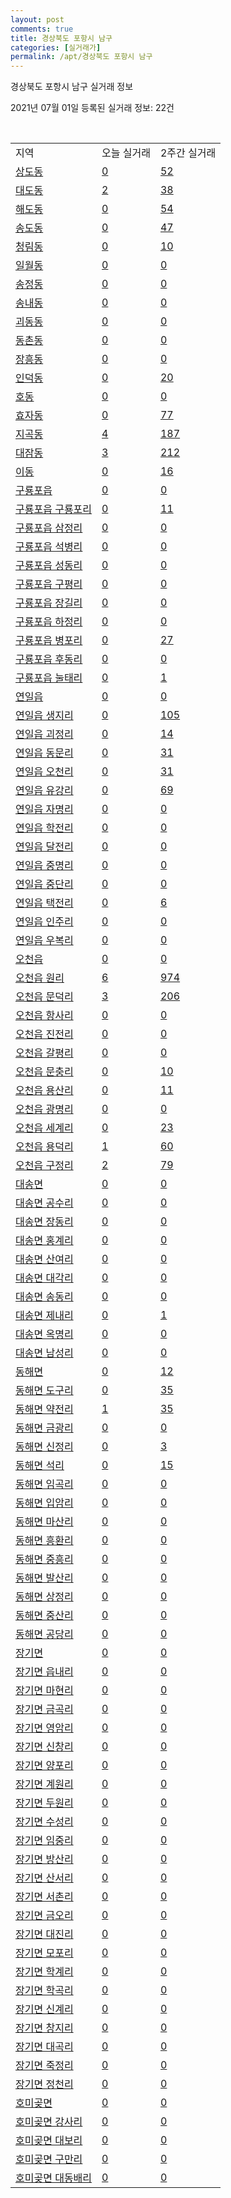 ```yaml
---
layout: post
comments: true
title: 경상북도 포항시 남구
categories: [실거래가]
permalink: /apt/경상북도 포항시 남구
---
```


경상북도 포항시 남구 실거래 정보

2021년 07월 01일 등록된 실거래 정보: 22건

<script type="text/javascript">
  google.charts.load('current', {'packages':['corechart']});
  google.charts.setOnLoadCallback(drawChart);

  function drawChart() {
    var data = google.visualization.arrayToDataTable([['거래일', '매매', '전월세', '전매'], ['21-02', 158, 308, 118], ['21-03', 222, 423, 47], ['21-04', 237, 236, 16], ['21-05', 219, 170, 15], ['21-06', 146, 146, 11]]);

    var options = {
      title: '최근 유형별 거래량 추이',
      legend: { position: 'bottom' }
    };

    var chart = new google.visualization.LineChart(document.getElementById('columnchart_material'));
    chart.draw(data, (options));
  }
</script>

<div id="columnchart_material" style="width: 95%; margin-left: -35px"></div>
<br>
<table class="sortable">
  <tr>
    <td>지역</td>
    <td>오늘 실거래</td>
    <td>2주간 실거래</td>
  </tr>

  
  <tr class="item">
    <td><a href="경상북도 포항시 남구 상도동">상도동</a></td>
    <td><a href="경상북도 포항시 남구 상도동">0</a></td>
    <td><a href="경상북도 포항시 남구 상도동">52</a></td>
  </tr>
    

  <tr class="item">
    <td><a href="경상북도 포항시 남구 대도동">대도동</a></td>
    <td><a href="경상북도 포항시 남구 대도동">2</a></td>
    <td><a href="경상북도 포항시 남구 대도동">38</a></td>
  </tr>
    

  <tr class="item">
    <td><a href="경상북도 포항시 남구 해도동">해도동</a></td>
    <td><a href="경상북도 포항시 남구 해도동">0</a></td>
    <td><a href="경상북도 포항시 남구 해도동">54</a></td>
  </tr>
    

  <tr class="item">
    <td><a href="경상북도 포항시 남구 송도동">송도동</a></td>
    <td><a href="경상북도 포항시 남구 송도동">0</a></td>
    <td><a href="경상북도 포항시 남구 송도동">47</a></td>
  </tr>
    

  <tr class="item">
    <td><a href="경상북도 포항시 남구 청림동">청림동</a></td>
    <td><a href="경상북도 포항시 남구 청림동">0</a></td>
    <td><a href="경상북도 포항시 남구 청림동">10</a></td>
  </tr>
    

  <tr class="item">
    <td><a href="경상북도 포항시 남구 일월동">일월동</a></td>
    <td><a href="경상북도 포항시 남구 일월동">0</a></td>
    <td><a href="경상북도 포항시 남구 일월동">0</a></td>
  </tr>
    

  <tr class="item">
    <td><a href="경상북도 포항시 남구 송정동">송정동</a></td>
    <td><a href="경상북도 포항시 남구 송정동">0</a></td>
    <td><a href="경상북도 포항시 남구 송정동">0</a></td>
  </tr>
    

  <tr class="item">
    <td><a href="경상북도 포항시 남구 송내동">송내동</a></td>
    <td><a href="경상북도 포항시 남구 송내동">0</a></td>
    <td><a href="경상북도 포항시 남구 송내동">0</a></td>
  </tr>
    

  <tr class="item">
    <td><a href="경상북도 포항시 남구 괴동동">괴동동</a></td>
    <td><a href="경상북도 포항시 남구 괴동동">0</a></td>
    <td><a href="경상북도 포항시 남구 괴동동">0</a></td>
  </tr>
    

  <tr class="item">
    <td><a href="경상북도 포항시 남구 동촌동">동촌동</a></td>
    <td><a href="경상북도 포항시 남구 동촌동">0</a></td>
    <td><a href="경상북도 포항시 남구 동촌동">0</a></td>
  </tr>
    

  <tr class="item">
    <td><a href="경상북도 포항시 남구 장흥동">장흥동</a></td>
    <td><a href="경상북도 포항시 남구 장흥동">0</a></td>
    <td><a href="경상북도 포항시 남구 장흥동">0</a></td>
  </tr>
    

  <tr class="item">
    <td><a href="경상북도 포항시 남구 인덕동">인덕동</a></td>
    <td><a href="경상북도 포항시 남구 인덕동">0</a></td>
    <td><a href="경상북도 포항시 남구 인덕동">20</a></td>
  </tr>
    

  <tr class="item">
    <td><a href="경상북도 포항시 남구 호동">호동</a></td>
    <td><a href="경상북도 포항시 남구 호동">0</a></td>
    <td><a href="경상북도 포항시 남구 호동">0</a></td>
  </tr>
    

  <tr class="item">
    <td><a href="경상북도 포항시 남구 효자동">효자동</a></td>
    <td><a href="경상북도 포항시 남구 효자동">0</a></td>
    <td><a href="경상북도 포항시 남구 효자동">77</a></td>
  </tr>
    

  <tr class="item">
    <td><a href="경상북도 포항시 남구 지곡동">지곡동</a></td>
    <td><a href="경상북도 포항시 남구 지곡동">4</a></td>
    <td><a href="경상북도 포항시 남구 지곡동">187</a></td>
  </tr>
    

  <tr class="item">
    <td><a href="경상북도 포항시 남구 대잠동">대잠동</a></td>
    <td><a href="경상북도 포항시 남구 대잠동">3</a></td>
    <td><a href="경상북도 포항시 남구 대잠동">212</a></td>
  </tr>
    

  <tr class="item">
    <td><a href="경상북도 포항시 남구 이동">이동</a></td>
    <td><a href="경상북도 포항시 남구 이동">0</a></td>
    <td><a href="경상북도 포항시 남구 이동">16</a></td>
  </tr>
    

  <tr class="item">
    <td><a href="경상북도 포항시 남구 구룡포읍">구룡포읍</a></td>
    <td><a href="경상북도 포항시 남구 구룡포읍">0</a></td>
    <td><a href="경상북도 포항시 남구 구룡포읍">0</a></td>
  </tr>
    

  <tr class="item">
    <td><a href="경상북도 포항시 남구 구룡포읍 구룡포리">구룡포읍 구룡포리</a></td>
    <td><a href="경상북도 포항시 남구 구룡포읍 구룡포리">0</a></td>
    <td><a href="경상북도 포항시 남구 구룡포읍 구룡포리">11</a></td>
  </tr>
    

  <tr class="item">
    <td><a href="경상북도 포항시 남구 구룡포읍 삼정리">구룡포읍 삼정리</a></td>
    <td><a href="경상북도 포항시 남구 구룡포읍 삼정리">0</a></td>
    <td><a href="경상북도 포항시 남구 구룡포읍 삼정리">0</a></td>
  </tr>
    

  <tr class="item">
    <td><a href="경상북도 포항시 남구 구룡포읍 석병리">구룡포읍 석병리</a></td>
    <td><a href="경상북도 포항시 남구 구룡포읍 석병리">0</a></td>
    <td><a href="경상북도 포항시 남구 구룡포읍 석병리">0</a></td>
  </tr>
    

  <tr class="item">
    <td><a href="경상북도 포항시 남구 구룡포읍 성동리">구룡포읍 성동리</a></td>
    <td><a href="경상북도 포항시 남구 구룡포읍 성동리">0</a></td>
    <td><a href="경상북도 포항시 남구 구룡포읍 성동리">0</a></td>
  </tr>
    

  <tr class="item">
    <td><a href="경상북도 포항시 남구 구룡포읍 구평리">구룡포읍 구평리</a></td>
    <td><a href="경상북도 포항시 남구 구룡포읍 구평리">0</a></td>
    <td><a href="경상북도 포항시 남구 구룡포읍 구평리">0</a></td>
  </tr>
    

  <tr class="item">
    <td><a href="경상북도 포항시 남구 구룡포읍 장길리">구룡포읍 장길리</a></td>
    <td><a href="경상북도 포항시 남구 구룡포읍 장길리">0</a></td>
    <td><a href="경상북도 포항시 남구 구룡포읍 장길리">0</a></td>
  </tr>
    

  <tr class="item">
    <td><a href="경상북도 포항시 남구 구룡포읍 하정리">구룡포읍 하정리</a></td>
    <td><a href="경상북도 포항시 남구 구룡포읍 하정리">0</a></td>
    <td><a href="경상북도 포항시 남구 구룡포읍 하정리">0</a></td>
  </tr>
    

  <tr class="item">
    <td><a href="경상북도 포항시 남구 구룡포읍 병포리">구룡포읍 병포리</a></td>
    <td><a href="경상북도 포항시 남구 구룡포읍 병포리">0</a></td>
    <td><a href="경상북도 포항시 남구 구룡포읍 병포리">27</a></td>
  </tr>
    

  <tr class="item">
    <td><a href="경상북도 포항시 남구 구룡포읍 후동리">구룡포읍 후동리</a></td>
    <td><a href="경상북도 포항시 남구 구룡포읍 후동리">0</a></td>
    <td><a href="경상북도 포항시 남구 구룡포읍 후동리">0</a></td>
  </tr>
    

  <tr class="item">
    <td><a href="경상북도 포항시 남구 구룡포읍 눌태리">구룡포읍 눌태리</a></td>
    <td><a href="경상북도 포항시 남구 구룡포읍 눌태리">0</a></td>
    <td><a href="경상북도 포항시 남구 구룡포읍 눌태리">1</a></td>
  </tr>
    

  <tr class="item">
    <td><a href="경상북도 포항시 남구 연일읍">연일읍</a></td>
    <td><a href="경상북도 포항시 남구 연일읍">0</a></td>
    <td><a href="경상북도 포항시 남구 연일읍">0</a></td>
  </tr>
    

  <tr class="item">
    <td><a href="경상북도 포항시 남구 연일읍 생지리">연일읍 생지리</a></td>
    <td><a href="경상북도 포항시 남구 연일읍 생지리">0</a></td>
    <td><a href="경상북도 포항시 남구 연일읍 생지리">105</a></td>
  </tr>
    

  <tr class="item">
    <td><a href="경상북도 포항시 남구 연일읍 괴정리">연일읍 괴정리</a></td>
    <td><a href="경상북도 포항시 남구 연일읍 괴정리">0</a></td>
    <td><a href="경상북도 포항시 남구 연일읍 괴정리">14</a></td>
  </tr>
    

  <tr class="item">
    <td><a href="경상북도 포항시 남구 연일읍 동문리">연일읍 동문리</a></td>
    <td><a href="경상북도 포항시 남구 연일읍 동문리">0</a></td>
    <td><a href="경상북도 포항시 남구 연일읍 동문리">31</a></td>
  </tr>
    

  <tr class="item">
    <td><a href="경상북도 포항시 남구 연일읍 오천리">연일읍 오천리</a></td>
    <td><a href="경상북도 포항시 남구 연일읍 오천리">0</a></td>
    <td><a href="경상북도 포항시 남구 연일읍 오천리">31</a></td>
  </tr>
    

  <tr class="item">
    <td><a href="경상북도 포항시 남구 연일읍 유강리">연일읍 유강리</a></td>
    <td><a href="경상북도 포항시 남구 연일읍 유강리">0</a></td>
    <td><a href="경상북도 포항시 남구 연일읍 유강리">69</a></td>
  </tr>
    

  <tr class="item">
    <td><a href="경상북도 포항시 남구 연일읍 자명리">연일읍 자명리</a></td>
    <td><a href="경상북도 포항시 남구 연일읍 자명리">0</a></td>
    <td><a href="경상북도 포항시 남구 연일읍 자명리">0</a></td>
  </tr>
    

  <tr class="item">
    <td><a href="경상북도 포항시 남구 연일읍 학전리">연일읍 학전리</a></td>
    <td><a href="경상북도 포항시 남구 연일읍 학전리">0</a></td>
    <td><a href="경상북도 포항시 남구 연일읍 학전리">0</a></td>
  </tr>
    

  <tr class="item">
    <td><a href="경상북도 포항시 남구 연일읍 달전리">연일읍 달전리</a></td>
    <td><a href="경상북도 포항시 남구 연일읍 달전리">0</a></td>
    <td><a href="경상북도 포항시 남구 연일읍 달전리">0</a></td>
  </tr>
    

  <tr class="item">
    <td><a href="경상북도 포항시 남구 연일읍 중명리">연일읍 중명리</a></td>
    <td><a href="경상북도 포항시 남구 연일읍 중명리">0</a></td>
    <td><a href="경상북도 포항시 남구 연일읍 중명리">0</a></td>
  </tr>
    

  <tr class="item">
    <td><a href="경상북도 포항시 남구 연일읍 중단리">연일읍 중단리</a></td>
    <td><a href="경상북도 포항시 남구 연일읍 중단리">0</a></td>
    <td><a href="경상북도 포항시 남구 연일읍 중단리">0</a></td>
  </tr>
    

  <tr class="item">
    <td><a href="경상북도 포항시 남구 연일읍 택전리">연일읍 택전리</a></td>
    <td><a href="경상북도 포항시 남구 연일읍 택전리">0</a></td>
    <td><a href="경상북도 포항시 남구 연일읍 택전리">6</a></td>
  </tr>
    

  <tr class="item">
    <td><a href="경상북도 포항시 남구 연일읍 인주리">연일읍 인주리</a></td>
    <td><a href="경상북도 포항시 남구 연일읍 인주리">0</a></td>
    <td><a href="경상북도 포항시 남구 연일읍 인주리">0</a></td>
  </tr>
    

  <tr class="item">
    <td><a href="경상북도 포항시 남구 연일읍 우복리">연일읍 우복리</a></td>
    <td><a href="경상북도 포항시 남구 연일읍 우복리">0</a></td>
    <td><a href="경상북도 포항시 남구 연일읍 우복리">0</a></td>
  </tr>
    

  <tr class="item">
    <td><a href="경상북도 포항시 남구 오천읍">오천읍</a></td>
    <td><a href="경상북도 포항시 남구 오천읍">0</a></td>
    <td><a href="경상북도 포항시 남구 오천읍">0</a></td>
  </tr>
    

  <tr class="item">
    <td><a href="경상북도 포항시 남구 오천읍 원리">오천읍 원리</a></td>
    <td><a href="경상북도 포항시 남구 오천읍 원리">6</a></td>
    <td><a href="경상북도 포항시 남구 오천읍 원리">974</a></td>
  </tr>
    

  <tr class="item">
    <td><a href="경상북도 포항시 남구 오천읍 문덕리">오천읍 문덕리</a></td>
    <td><a href="경상북도 포항시 남구 오천읍 문덕리">3</a></td>
    <td><a href="경상북도 포항시 남구 오천읍 문덕리">206</a></td>
  </tr>
    

  <tr class="item">
    <td><a href="경상북도 포항시 남구 오천읍 항사리">오천읍 항사리</a></td>
    <td><a href="경상북도 포항시 남구 오천읍 항사리">0</a></td>
    <td><a href="경상북도 포항시 남구 오천읍 항사리">0</a></td>
  </tr>
    

  <tr class="item">
    <td><a href="경상북도 포항시 남구 오천읍 진전리">오천읍 진전리</a></td>
    <td><a href="경상북도 포항시 남구 오천읍 진전리">0</a></td>
    <td><a href="경상북도 포항시 남구 오천읍 진전리">0</a></td>
  </tr>
    

  <tr class="item">
    <td><a href="경상북도 포항시 남구 오천읍 갈평리">오천읍 갈평리</a></td>
    <td><a href="경상북도 포항시 남구 오천읍 갈평리">0</a></td>
    <td><a href="경상북도 포항시 남구 오천읍 갈평리">0</a></td>
  </tr>
    

  <tr class="item">
    <td><a href="경상북도 포항시 남구 오천읍 문충리">오천읍 문충리</a></td>
    <td><a href="경상북도 포항시 남구 오천읍 문충리">0</a></td>
    <td><a href="경상북도 포항시 남구 오천읍 문충리">10</a></td>
  </tr>
    

  <tr class="item">
    <td><a href="경상북도 포항시 남구 오천읍 용산리">오천읍 용산리</a></td>
    <td><a href="경상북도 포항시 남구 오천읍 용산리">0</a></td>
    <td><a href="경상북도 포항시 남구 오천읍 용산리">11</a></td>
  </tr>
    

  <tr class="item">
    <td><a href="경상북도 포항시 남구 오천읍 광명리">오천읍 광명리</a></td>
    <td><a href="경상북도 포항시 남구 오천읍 광명리">0</a></td>
    <td><a href="경상북도 포항시 남구 오천읍 광명리">0</a></td>
  </tr>
    

  <tr class="item">
    <td><a href="경상북도 포항시 남구 오천읍 세계리">오천읍 세계리</a></td>
    <td><a href="경상북도 포항시 남구 오천읍 세계리">0</a></td>
    <td><a href="경상북도 포항시 남구 오천읍 세계리">23</a></td>
  </tr>
    

  <tr class="item">
    <td><a href="경상북도 포항시 남구 오천읍 용덕리">오천읍 용덕리</a></td>
    <td><a href="경상북도 포항시 남구 오천읍 용덕리">1</a></td>
    <td><a href="경상북도 포항시 남구 오천읍 용덕리">60</a></td>
  </tr>
    

  <tr class="item">
    <td><a href="경상북도 포항시 남구 오천읍 구정리">오천읍 구정리</a></td>
    <td><a href="경상북도 포항시 남구 오천읍 구정리">2</a></td>
    <td><a href="경상북도 포항시 남구 오천읍 구정리">79</a></td>
  </tr>
    

  <tr class="item">
    <td><a href="경상북도 포항시 남구 대송면">대송면</a></td>
    <td><a href="경상북도 포항시 남구 대송면">0</a></td>
    <td><a href="경상북도 포항시 남구 대송면">0</a></td>
  </tr>
    

  <tr class="item">
    <td><a href="경상북도 포항시 남구 대송면 공수리">대송면 공수리</a></td>
    <td><a href="경상북도 포항시 남구 대송면 공수리">0</a></td>
    <td><a href="경상북도 포항시 남구 대송면 공수리">0</a></td>
  </tr>
    

  <tr class="item">
    <td><a href="경상북도 포항시 남구 대송면 장동리">대송면 장동리</a></td>
    <td><a href="경상북도 포항시 남구 대송면 장동리">0</a></td>
    <td><a href="경상북도 포항시 남구 대송면 장동리">0</a></td>
  </tr>
    

  <tr class="item">
    <td><a href="경상북도 포항시 남구 대송면 홍계리">대송면 홍계리</a></td>
    <td><a href="경상북도 포항시 남구 대송면 홍계리">0</a></td>
    <td><a href="경상북도 포항시 남구 대송면 홍계리">0</a></td>
  </tr>
    

  <tr class="item">
    <td><a href="경상북도 포항시 남구 대송면 산여리">대송면 산여리</a></td>
    <td><a href="경상북도 포항시 남구 대송면 산여리">0</a></td>
    <td><a href="경상북도 포항시 남구 대송면 산여리">0</a></td>
  </tr>
    

  <tr class="item">
    <td><a href="경상북도 포항시 남구 대송면 대각리">대송면 대각리</a></td>
    <td><a href="경상북도 포항시 남구 대송면 대각리">0</a></td>
    <td><a href="경상북도 포항시 남구 대송면 대각리">0</a></td>
  </tr>
    

  <tr class="item">
    <td><a href="경상북도 포항시 남구 대송면 송동리">대송면 송동리</a></td>
    <td><a href="경상북도 포항시 남구 대송면 송동리">0</a></td>
    <td><a href="경상북도 포항시 남구 대송면 송동리">0</a></td>
  </tr>
    

  <tr class="item">
    <td><a href="경상북도 포항시 남구 대송면 제내리">대송면 제내리</a></td>
    <td><a href="경상북도 포항시 남구 대송면 제내리">0</a></td>
    <td><a href="경상북도 포항시 남구 대송면 제내리">1</a></td>
  </tr>
    

  <tr class="item">
    <td><a href="경상북도 포항시 남구 대송면 옥명리">대송면 옥명리</a></td>
    <td><a href="경상북도 포항시 남구 대송면 옥명리">0</a></td>
    <td><a href="경상북도 포항시 남구 대송면 옥명리">0</a></td>
  </tr>
    

  <tr class="item">
    <td><a href="경상북도 포항시 남구 대송면 남성리">대송면 남성리</a></td>
    <td><a href="경상북도 포항시 남구 대송면 남성리">0</a></td>
    <td><a href="경상북도 포항시 남구 대송면 남성리">0</a></td>
  </tr>
    

  <tr class="item">
    <td><a href="경상북도 포항시 남구 동해면">동해면</a></td>
    <td><a href="경상북도 포항시 남구 동해면">0</a></td>
    <td><a href="경상북도 포항시 남구 동해면">12</a></td>
  </tr>
    

  <tr class="item">
    <td><a href="경상북도 포항시 남구 동해면 도구리">동해면 도구리</a></td>
    <td><a href="경상북도 포항시 남구 동해면 도구리">0</a></td>
    <td><a href="경상북도 포항시 남구 동해면 도구리">35</a></td>
  </tr>
    

  <tr class="item">
    <td><a href="경상북도 포항시 남구 동해면 약전리">동해면 약전리</a></td>
    <td><a href="경상북도 포항시 남구 동해면 약전리">1</a></td>
    <td><a href="경상북도 포항시 남구 동해면 약전리">35</a></td>
  </tr>
    

  <tr class="item">
    <td><a href="경상북도 포항시 남구 동해면 금광리">동해면 금광리</a></td>
    <td><a href="경상북도 포항시 남구 동해면 금광리">0</a></td>
    <td><a href="경상북도 포항시 남구 동해면 금광리">0</a></td>
  </tr>
    

  <tr class="item">
    <td><a href="경상북도 포항시 남구 동해면 신정리">동해면 신정리</a></td>
    <td><a href="경상북도 포항시 남구 동해면 신정리">0</a></td>
    <td><a href="경상북도 포항시 남구 동해면 신정리">3</a></td>
  </tr>
    

  <tr class="item">
    <td><a href="경상북도 포항시 남구 동해면 석리">동해면 석리</a></td>
    <td><a href="경상북도 포항시 남구 동해면 석리">0</a></td>
    <td><a href="경상북도 포항시 남구 동해면 석리">15</a></td>
  </tr>
    

  <tr class="item">
    <td><a href="경상북도 포항시 남구 동해면 임곡리">동해면 임곡리</a></td>
    <td><a href="경상북도 포항시 남구 동해면 임곡리">0</a></td>
    <td><a href="경상북도 포항시 남구 동해면 임곡리">0</a></td>
  </tr>
    

  <tr class="item">
    <td><a href="경상북도 포항시 남구 동해면 입암리">동해면 입암리</a></td>
    <td><a href="경상북도 포항시 남구 동해면 입암리">0</a></td>
    <td><a href="경상북도 포항시 남구 동해면 입암리">0</a></td>
  </tr>
    

  <tr class="item">
    <td><a href="경상북도 포항시 남구 동해면 마산리">동해면 마산리</a></td>
    <td><a href="경상북도 포항시 남구 동해면 마산리">0</a></td>
    <td><a href="경상북도 포항시 남구 동해면 마산리">0</a></td>
  </tr>
    

  <tr class="item">
    <td><a href="경상북도 포항시 남구 동해면 흥환리">동해면 흥환리</a></td>
    <td><a href="경상북도 포항시 남구 동해면 흥환리">0</a></td>
    <td><a href="경상북도 포항시 남구 동해면 흥환리">0</a></td>
  </tr>
    

  <tr class="item">
    <td><a href="경상북도 포항시 남구 동해면 중흥리">동해면 중흥리</a></td>
    <td><a href="경상북도 포항시 남구 동해면 중흥리">0</a></td>
    <td><a href="경상북도 포항시 남구 동해면 중흥리">0</a></td>
  </tr>
    

  <tr class="item">
    <td><a href="경상북도 포항시 남구 동해면 발산리">동해면 발산리</a></td>
    <td><a href="경상북도 포항시 남구 동해면 발산리">0</a></td>
    <td><a href="경상북도 포항시 남구 동해면 발산리">0</a></td>
  </tr>
    

  <tr class="item">
    <td><a href="경상북도 포항시 남구 동해면 상정리">동해면 상정리</a></td>
    <td><a href="경상북도 포항시 남구 동해면 상정리">0</a></td>
    <td><a href="경상북도 포항시 남구 동해면 상정리">0</a></td>
  </tr>
    

  <tr class="item">
    <td><a href="경상북도 포항시 남구 동해면 중산리">동해면 중산리</a></td>
    <td><a href="경상북도 포항시 남구 동해면 중산리">0</a></td>
    <td><a href="경상북도 포항시 남구 동해면 중산리">0</a></td>
  </tr>
    

  <tr class="item">
    <td><a href="경상북도 포항시 남구 동해면 공당리">동해면 공당리</a></td>
    <td><a href="경상북도 포항시 남구 동해면 공당리">0</a></td>
    <td><a href="경상북도 포항시 남구 동해면 공당리">0</a></td>
  </tr>
    

  <tr class="item">
    <td><a href="경상북도 포항시 남구 장기면">장기면</a></td>
    <td><a href="경상북도 포항시 남구 장기면">0</a></td>
    <td><a href="경상북도 포항시 남구 장기면">0</a></td>
  </tr>
    

  <tr class="item">
    <td><a href="경상북도 포항시 남구 장기면 읍내리">장기면 읍내리</a></td>
    <td><a href="경상북도 포항시 남구 장기면 읍내리">0</a></td>
    <td><a href="경상북도 포항시 남구 장기면 읍내리">0</a></td>
  </tr>
    

  <tr class="item">
    <td><a href="경상북도 포항시 남구 장기면 마현리">장기면 마현리</a></td>
    <td><a href="경상북도 포항시 남구 장기면 마현리">0</a></td>
    <td><a href="경상북도 포항시 남구 장기면 마현리">0</a></td>
  </tr>
    

  <tr class="item">
    <td><a href="경상북도 포항시 남구 장기면 금곡리">장기면 금곡리</a></td>
    <td><a href="경상북도 포항시 남구 장기면 금곡리">0</a></td>
    <td><a href="경상북도 포항시 남구 장기면 금곡리">0</a></td>
  </tr>
    

  <tr class="item">
    <td><a href="경상북도 포항시 남구 장기면 영암리">장기면 영암리</a></td>
    <td><a href="경상북도 포항시 남구 장기면 영암리">0</a></td>
    <td><a href="경상북도 포항시 남구 장기면 영암리">0</a></td>
  </tr>
    

  <tr class="item">
    <td><a href="경상북도 포항시 남구 장기면 신창리">장기면 신창리</a></td>
    <td><a href="경상북도 포항시 남구 장기면 신창리">0</a></td>
    <td><a href="경상북도 포항시 남구 장기면 신창리">0</a></td>
  </tr>
    

  <tr class="item">
    <td><a href="경상북도 포항시 남구 장기면 양포리">장기면 양포리</a></td>
    <td><a href="경상북도 포항시 남구 장기면 양포리">0</a></td>
    <td><a href="경상북도 포항시 남구 장기면 양포리">0</a></td>
  </tr>
    

  <tr class="item">
    <td><a href="경상북도 포항시 남구 장기면 계원리">장기면 계원리</a></td>
    <td><a href="경상북도 포항시 남구 장기면 계원리">0</a></td>
    <td><a href="경상북도 포항시 남구 장기면 계원리">0</a></td>
  </tr>
    

  <tr class="item">
    <td><a href="경상북도 포항시 남구 장기면 두원리">장기면 두원리</a></td>
    <td><a href="경상북도 포항시 남구 장기면 두원리">0</a></td>
    <td><a href="경상북도 포항시 남구 장기면 두원리">0</a></td>
  </tr>
    

  <tr class="item">
    <td><a href="경상북도 포항시 남구 장기면 수성리">장기면 수성리</a></td>
    <td><a href="경상북도 포항시 남구 장기면 수성리">0</a></td>
    <td><a href="경상북도 포항시 남구 장기면 수성리">0</a></td>
  </tr>
    

  <tr class="item">
    <td><a href="경상북도 포항시 남구 장기면 임중리">장기면 임중리</a></td>
    <td><a href="경상북도 포항시 남구 장기면 임중리">0</a></td>
    <td><a href="경상북도 포항시 남구 장기면 임중리">0</a></td>
  </tr>
    

  <tr class="item">
    <td><a href="경상북도 포항시 남구 장기면 방산리">장기면 방산리</a></td>
    <td><a href="경상북도 포항시 남구 장기면 방산리">0</a></td>
    <td><a href="경상북도 포항시 남구 장기면 방산리">0</a></td>
  </tr>
    

  <tr class="item">
    <td><a href="경상북도 포항시 남구 장기면 산서리">장기면 산서리</a></td>
    <td><a href="경상북도 포항시 남구 장기면 산서리">0</a></td>
    <td><a href="경상북도 포항시 남구 장기면 산서리">0</a></td>
  </tr>
    

  <tr class="item">
    <td><a href="경상북도 포항시 남구 장기면 서촌리">장기면 서촌리</a></td>
    <td><a href="경상북도 포항시 남구 장기면 서촌리">0</a></td>
    <td><a href="경상북도 포항시 남구 장기면 서촌리">0</a></td>
  </tr>
    

  <tr class="item">
    <td><a href="경상북도 포항시 남구 장기면 금오리">장기면 금오리</a></td>
    <td><a href="경상북도 포항시 남구 장기면 금오리">0</a></td>
    <td><a href="경상북도 포항시 남구 장기면 금오리">0</a></td>
  </tr>
    

  <tr class="item">
    <td><a href="경상북도 포항시 남구 장기면 대진리">장기면 대진리</a></td>
    <td><a href="경상북도 포항시 남구 장기면 대진리">0</a></td>
    <td><a href="경상북도 포항시 남구 장기면 대진리">0</a></td>
  </tr>
    

  <tr class="item">
    <td><a href="경상북도 포항시 남구 장기면 모포리">장기면 모포리</a></td>
    <td><a href="경상북도 포항시 남구 장기면 모포리">0</a></td>
    <td><a href="경상북도 포항시 남구 장기면 모포리">0</a></td>
  </tr>
    

  <tr class="item">
    <td><a href="경상북도 포항시 남구 장기면 학계리">장기면 학계리</a></td>
    <td><a href="경상북도 포항시 남구 장기면 학계리">0</a></td>
    <td><a href="경상북도 포항시 남구 장기면 학계리">0</a></td>
  </tr>
    

  <tr class="item">
    <td><a href="경상북도 포항시 남구 장기면 학곡리">장기면 학곡리</a></td>
    <td><a href="경상북도 포항시 남구 장기면 학곡리">0</a></td>
    <td><a href="경상북도 포항시 남구 장기면 학곡리">0</a></td>
  </tr>
    

  <tr class="item">
    <td><a href="경상북도 포항시 남구 장기면 신계리">장기면 신계리</a></td>
    <td><a href="경상북도 포항시 남구 장기면 신계리">0</a></td>
    <td><a href="경상북도 포항시 남구 장기면 신계리">0</a></td>
  </tr>
    

  <tr class="item">
    <td><a href="경상북도 포항시 남구 장기면 창지리">장기면 창지리</a></td>
    <td><a href="경상북도 포항시 남구 장기면 창지리">0</a></td>
    <td><a href="경상북도 포항시 남구 장기면 창지리">0</a></td>
  </tr>
    

  <tr class="item">
    <td><a href="경상북도 포항시 남구 장기면 대곡리">장기면 대곡리</a></td>
    <td><a href="경상북도 포항시 남구 장기면 대곡리">0</a></td>
    <td><a href="경상북도 포항시 남구 장기면 대곡리">0</a></td>
  </tr>
    

  <tr class="item">
    <td><a href="경상북도 포항시 남구 장기면 죽정리">장기면 죽정리</a></td>
    <td><a href="경상북도 포항시 남구 장기면 죽정리">0</a></td>
    <td><a href="경상북도 포항시 남구 장기면 죽정리">0</a></td>
  </tr>
    

  <tr class="item">
    <td><a href="경상북도 포항시 남구 장기면 정천리">장기면 정천리</a></td>
    <td><a href="경상북도 포항시 남구 장기면 정천리">0</a></td>
    <td><a href="경상북도 포항시 남구 장기면 정천리">0</a></td>
  </tr>
    

  <tr class="item">
    <td><a href="경상북도 포항시 남구 호미곶면">호미곶면</a></td>
    <td><a href="경상북도 포항시 남구 호미곶면">0</a></td>
    <td><a href="경상북도 포항시 남구 호미곶면">0</a></td>
  </tr>
    

  <tr class="item">
    <td><a href="경상북도 포항시 남구 호미곶면 강사리">호미곶면 강사리</a></td>
    <td><a href="경상북도 포항시 남구 호미곶면 강사리">0</a></td>
    <td><a href="경상북도 포항시 남구 호미곶면 강사리">0</a></td>
  </tr>
    

  <tr class="item">
    <td><a href="경상북도 포항시 남구 호미곶면 대보리">호미곶면 대보리</a></td>
    <td><a href="경상북도 포항시 남구 호미곶면 대보리">0</a></td>
    <td><a href="경상북도 포항시 남구 호미곶면 대보리">0</a></td>
  </tr>
    

  <tr class="item">
    <td><a href="경상북도 포항시 남구 호미곶면 구만리">호미곶면 구만리</a></td>
    <td><a href="경상북도 포항시 남구 호미곶면 구만리">0</a></td>
    <td><a href="경상북도 포항시 남구 호미곶면 구만리">0</a></td>
  </tr>
    

  <tr class="item">
    <td><a href="경상북도 포항시 남구 호미곶면 대동배리">호미곶면 대동배리</a></td>
    <td><a href="경상북도 포항시 남구 호미곶면 대동배리">0</a></td>
    <td><a href="경상북도 포항시 남구 호미곶면 대동배리">0</a></td>
  </tr>
    


</table>


    